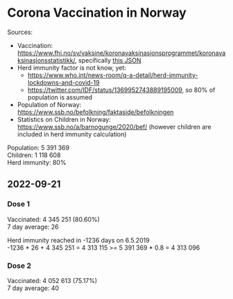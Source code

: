 # Corona Vaccination in Norway

Sources:

- Vaccination: <https://www.fhi.no/sv/vaksine/koronavaksinasjonsprogrammet/koronavaksinasjonsstatistikk/>, specifically [this JSON](https://www.fhi.no/api/chartdata/api/99119)
- Herd immunity factor is not know, yet:
  - <https://www.who.int/news-room/q-a-detail/herd-immunity-lockdowns-and-covid-19>
  - <https://twitter.com/IDF/status/1369952743889195009>, so 80% of population is assumed
- Population of Norway: <https://www.ssb.no/befolkning/faktaside/befolkningen>
- Statistics on Children in Norway: https://www.ssb.no/a/barnogunge/2020/bef/ (however children are included in herd immunity calculation)

Population: 5 391 369  
Children: 1 118 608  
Herd immunity: 80%  

## 2022-09-21

### Dose 1

Vaccinated: 4 345 251 (80.60%)  
7 day average: 26

Herd immunity reached in -1236 days on 6.5.2019  
-1236 * 26 + 4 345 251 = 4 313 115 >= 5 391 369 * 0.8 = 4 313 096

### Dose 2

Vaccinated: 4 052 613 (75.17%)  
7 day average: 40

